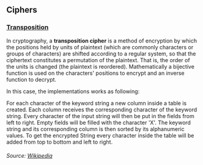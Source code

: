 ## Ciphers

### [Transposition](./transposition.rs)
In cryptography, a **transposition cipher** is a method of encryption by which the positions held by units of plaintext (which are commonly characters or groups of characters) are shifted according to a regular system, so that the ciphertext constitutes a permutation of the plaintext. 
That is, the order of the units is changed (the plaintext is reordered). 
Mathematically a bijective function is used on the characters' positions to encrypt and an inverse function to decrypt. 

In this case, the implementations works as following:

For each character of the keyword string a new column inside a table is created. 
Each column receives the corresponding character of the keyword string.
Every character of the input string will then be put in the fields from left to right. 
Empty fields will be filled with the character 'X'.
The keyword string and its corresponding column is then sorted by its alphanumeric values. 
To get the encrypted String every character inside the table will be added from
top to bottom and left to right.

###### Source: [Wikipedia](https://en.wikipedia.org/wiki/Transposition_cipher)
